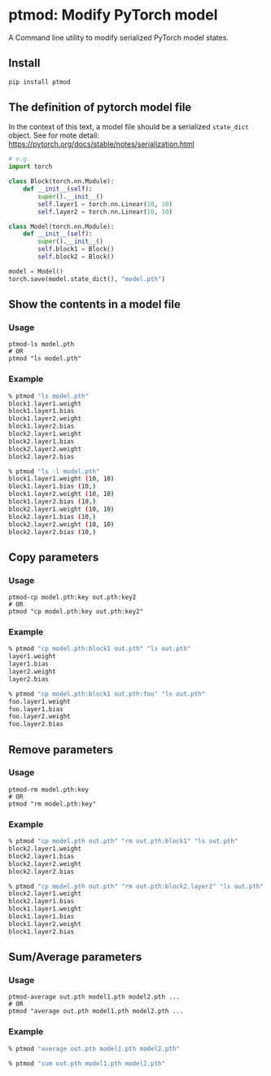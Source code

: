 # ptmod: Modify PyTorch model
A Command line utility to modify serialized PyTorch model states.

## Install

```sh
pip install ptmod
```

## The definition of pytorch model file
In the context of this text, a model file should be a serialized `state_dict` object. See for mote detail: https://pytorch.org/docs/stable/notes/serialization.html

```python
# e.g.
import torch

class Block(torch.nn.Module):
    def __init__(self):
        super().__init__()
        self.layer1 = torch.nn.Linear(10, 10)
        self.layer2 = torch.nn.Linear(10, 10)

class Model(torch.nn.Module):
    def __init__(self):
        super().__init__()
        self.block1 = Block()
        self.block2 = Block()

model = Model()
torch.save(model.state_dict(), "model.pth")
```


## Show the contents in a model file

### Usage
```
ptmod-ls model.pth
# OR
ptmod "ls model.pth"
```

### Example
```sh
% ptmod "ls model.pth"
block1.layer1.weight
block1.layer1.bias
block1.layer2.weight
block1.layer2.bias
block2.layer1.weight
block2.layer1.bias
block2.layer2.weight
block2.layer2.bias
```

```sh
% ptmod "ls -l model.pth"
block1.layer1.weight (10, 10)
block1.layer1.bias (10,)
block1.layer2.weight (10, 10)
block1.layer2.bias (10,)
block2.layer1.weight (10, 10)
block2.layer1.bias (10,)
block2.layer2.weight (10, 10)
block2.layer2.bias (10,)
```

## Copy parameters

### Usage
```
ptmod-cp model.pth:key out.pth:key2
# OR
ptmod "cp model.pth:key out.pth:key2"
```

### Example
```sh
% ptmod "cp model.pth:block1 out.pth" "ls out.pth"
layer1.weight
layer1.bias
layer2.weight
layer2.bias
```

```sh
% ptmod "cp model.pth:block1 out.pth:foo" "ls out.pth"
foo.layer1.weight
foo.layer1.bias
foo.layer2.weight
foo.layer2.bias
```


## Remove parameters

### Usage
```
ptmod-rm model.pth:key
# OR
ptmod "rm model.pth:key"
```

### Example
```sh
% ptmod "cp model.pth out.pth" "rm out.pth:block1" "ls out.pth"
block2.layer1.weight
block2.layer1.bias
block2.layer2.weight
block2.layer2.bias
```

```sh
% ptmod "cp model.pth out.pth" "rm out.pth:block2.layer2" "ls out.pth"
block2.layer1.weight
block2.layer1.bias
block1.layer1.weight
block1.layer1.bias
block1.layer2.weight
block1.layer2.bias
```

## Sum/Average parameters
### Usage
```
ptmod-average out.pth model1.pth model2.pth ...
# OR
ptmod "average out.pth model1.pth model2.pth ...
```

### Example
```sh
% ptmod "average out.pth model1.pth model2.pth"
```

```sh
% ptmod "sum out.pth model1.pth model2.pth"
```
